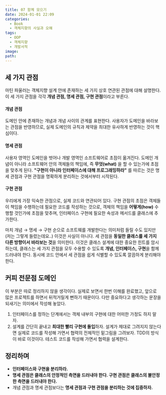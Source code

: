 ```yaml
---
title: 07 함께 모으기
date: 2024-01-01 22:09
categories:
  - Book
  - 객체지향의 사실과 오해
tags:
  - OOP
  - 객체지향
  - 개발서적
image: 
path:
---
```


## 세 가지 관점
마틴 파울러는 객체지향 설계 안에 존재하는 세 가지 상호 연관된 관점에 대해 설명한다. 이 세 가지 관점을 각각 **개념 관점, 명세 관점, 구현 관점**이라고 부른다.

#### 개념 관점
도메인 안에 존재하는 개념과 개념 사이의 관계를 표현한다. 사용자가 도메인을 바라보는 관점을 반영하므로, 실제 도메인의 규칙과 제약을 최대한 유사하게 반영하는 것이 핵심이다.

#### 명세 관점
사용자 영역인 도메인을 벗어나 개발 영역인 소프트웨어로 초점이 옮겨진다. 도메인 개념이 아니라 소프트웨어 안의 객체들의 책임에, 즉 **무엇(what)** 을 할 수 있는가에 초점을 맞추게 된다. **"구현이 아니라 인터페이스에 대해 프로그래밍하라"** 를 따르는 것은 명세 관점과 구현 관점을 명확하게 분리하는 것에서부터 시작된다.

#### 구현 관점
우리에게 가장 익숙한 관점으로, 실제 코드와 연관되어 있다. 구현 관점의 초점은 객체들이 책임을 수행하는데 필요한 코드를 작성하는 것으로, 객체의 책임을 **어떻게(how)** 수행할 것인가에 초점을 맞추며, 인터페이스 구현에 필요한 속성과 메서드를 클래스에 추가한다.

마치 개념 → 명세 → 구현 순으로 소프트웨를 개발한다는 의미처럼 들릴 수도 있지만(저는 그렇게 들렸는데요..) 이것은 사실이 아니다. 세 관점을 **동일한 클래스를 세 가지 다른 방향이서 바라보는 것**을 의미한다.
이것은 클래스 설계에 대한 중요한 힌트를 암시하는데, 클래스는 세 가지 관점을 모두 수용할 수 있도록 **개념, 인터페이스, 구현**을 함께 드러내야 한다. 동시에 코드 안에서 세 관점을 쉽게 식별할 수 있도록 깔끔하게 분리해야 한다.

## 커피 전문점 도메인
이 부분은 따로 정리하지 않을 생각이다. 실제로 보면서 한번 이해를 완료했고, 앞으로 많은 프로젝트를 하면서 뒤적거릴게 뻔하기 때문이다. 다만 중요하다고 생각하는 문장을 되새기는 의미에서 작성해 놓았다.

1. 인터페이스를 정하는 단계에서는 객체 내부의 구현에 대한 어떠한 가정도 하지 말자.
2. 설계를 간단히 끝내고 **최대한 빨리 구현에 돌입**하자. 설계가 제대로 그려지지 않는다면 실제로 코드를 작성해 가면서 협력의 전체적인 밑그림을 그려보자. TDD의 방식이 바로 이것이다. 테스트 코드를 작성해 가면서 협력을 설계한다.

## 정리하며
+ **인터페이스와 구현을 분리하라.**
+ **명세 관점은 클래스의 안정적인 측면을 드러내야 한다. 구현 관점은 클래스의 불안정한 측면을 드러내야 한다.**
+ 개념 관점과 명세 관점보다는 **명세 관점과 구현 관점을 분리하는 것에 집중하자.**
